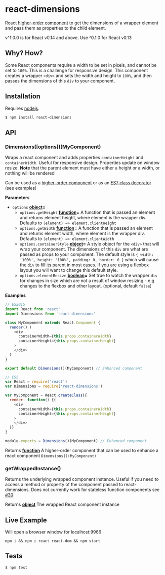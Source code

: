 # react-dimensions

React [higher-order component](https://gist.github.com/sebmarkbage/ef0bf1f338a7182b6775) to get the dimensions of a wrapper element and pass them as properties to the child element.

v^1.0.0 is for React v0.14 and above. Use ^0.1.0 for React v0.13

## Why? How?

Some React components require a width to be set in pixels, and cannot be set to `100%`. This is a challenge for responsive design. This component creates a wrapper `<div>` and sets the width and height to `100%`, and then passes the dimensions of this `div`  to your component.

## Installation

Requires [nodejs](http://nodejs.org/).

```sh
$ npm install react-dimensions
```

## API

### Dimensions([options])(MyComponent)

Wraps a react component and adds properties `containerHeight` and
`containerWidth`. Useful for responsive design. Properties update on
window resize. **Note** that the parent element must have either a
height or a width, or nothing will be rendered

Can be used as a
[higher-order component](http://babeljs.io/blog/2015/06/07/react-on-es6-plus/#property-initializers)
or as an [ES7 class decorator](https://github.com/wycats/javascript-decorators)
(see examples)

**Parameters**

-   `options` **[object](https://developer.mozilla.org/en-US/docs/Web/JavaScript/Reference/Global_Objects/Object)=**
    -   `options.getHeight` **[function](https://developer.mozilla.org/en-US/docs/Web/JavaScript/Reference/Statements/function)=** A function that is passed an element and returns element
        height, where element is the wrapper div. Defaults to `(element) => element.clientHeight`
    -   `options.getWidth` **[function](https://developer.mozilla.org/en-US/docs/Web/JavaScript/Reference/Statements/function)=** A function that is passed an element and returns element
        width, where element is the wrapper div. Defaults to `(element) => element.clientWidth`
    -   `options.containerStyle` **[object](https://developer.mozilla.org/en-US/docs/Web/JavaScript/Reference/Global_Objects/Object)=** A style object for the `<div>` that will wrap your component.
        The dimensions of this `div` are what are passed as props to your component. The default style is
        `{ width: '100%', height: '100%', padding: 0, border: 0 }` which will cause the `div` to fill its
        parent in most cases. If you are using a flexbox layout you will want to change this default style.
    -   `options.elementResize` **[boolean](https://developer.mozilla.org/en-US/docs/Web/JavaScript/Reference/Global_Objects/Boolean)=** Set true to watch the wrapper `div` for changes in
        size which are not a result of window resizing - e.g. changes to the flexbox and other layout. (optional, default `false`)

**Examples**

```javascript
// ES2015
import React from 'react'
import Dimensions from 'react-dimensions'

class MyComponent extends React.Component {
  render() (
    <div
      containerWidth={this.props.containerWidth}
      containerHeight={this.props.containerHeight}
    >
    </div>
  )
}

export default Dimensions()(MyComponent) // Enhanced component
```

```javascript
// ES5
var React = require('react')
var Dimensions = require('react-dimensions')

var MyComponent = React.createClass({
  render: function() {(
    <div
      containerWidth={this.props.containerWidth}
      containerHeight={this.props.containerHeight}
    >
    </div>
  )}
}

module.exports = Dimensions()(MyComponent) // Enhanced component
```

Returns **[function](https://developer.mozilla.org/en-US/docs/Web/JavaScript/Reference/Statements/function)** A higher-order component that can be
used to enhance a react component `Dimensions()(MyComponent)`

### getWrappedInstance()

Returns the underlying wrapped component instance.
Useful if you need to access a method or property of the component
passed to react-dimensions. Does not currently work for stateless function components see [#30](https://github.com/digidem/react-dimensions/issues/30)

Returns **[object](https://developer.mozilla.org/en-US/docs/Web/JavaScript/Reference/Global_Objects/Object)** The wrapped React component instance

## Live Example

Will open a browser window for localhost:9966

`npm i && npm i react react-dom && npm start`

## Tests

```sh
$ npm test
```
